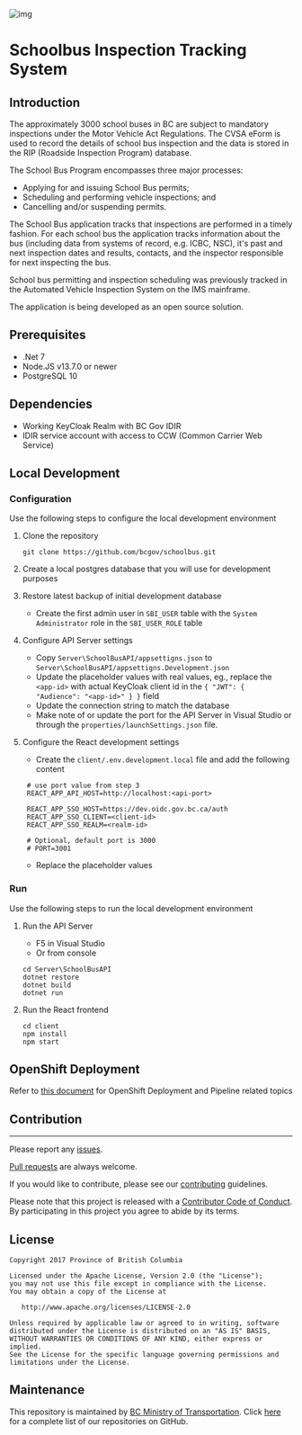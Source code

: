 ![img](https://img.shields.io/badge/Lifecycle-Stable-97ca00)

# Schoolbus Inspection Tracking System

## Introduction

The approximately 3000 school buses in BC are subject to mandatory inspections under the Motor Vehicle Act Regulations. The CVSA eForm is used to record the details of school bus inspection and the data is stored in the RIP (Roadside Inspection Program) database.

The School Bus Program encompasses three major processes:

- Applying for and issuing School Bus permits;
- Scheduling and performing vehicle inspections; and
- Cancelling and/or suspending permits.

The School Bus application tracks that inspections are performed in a timely fashion. For each school bus the application tracks information about the bus (including data from systems of record, e.g. ICBC, NSC), it's past and next inspection dates and results, contacts, and the inspector responsible for next inspecting the bus.

School bus permitting and inspection scheduling was previously tracked in the Automated Vehicle Inspection System on the IMS mainframe.

The application is being developed as an open source solution.

## Prerequisites

- .Net 7
- Node.JS v13.7.0 or newer
- PostgreSQL 10

## Dependencies

- Working KeyCloak Realm with BC Gov IDIR
- IDIR service account with access to CCW (Common Carrier Web Service)

## Local Development

### Configuration

Use the following steps to configure the local development environment

1. Clone the repository

   ```
   git clone https://github.com/bcgov/schoolbus.git
   ```

2. Create a local postgres database that you will use for development purposes

3. Restore latest backup of initial development database

   - Create the first admin user in `SBI_USER` table with the `System Administrator` role in the `SBI_USER_ROLE` table

4. Configure API Server settings

   - Copy `Server\SchoolBusAPI/appsettigns.json` to `Server\SchoolBusAPI/appsettigns.Development.json`
   - Update the placeholder values with real values, eg., replace the `<app-id>` with actual KeyCloak client id in the `{ "JWT": { "Audience": "<app-id>" } }` field
   - Update the connection string to match the database
   - Make note of or update the port for the API Server in Visual Studio or through the `properties/launchSettings.json` file.

5. Configure the React development settings

   - Create the `client/.env.development.local` file and add the following content

   ```
    # use port value from step 3
    REACT_APP_API_HOST=http://localhost:<api-port>

    REACT_APP_SSO_HOST=https://dev.oidc.gov.bc.ca/auth
    REACT_APP_SSO_CLIENT=<client-id>
    REACT_APP_SSO_REALM=<realm-id>

    # Optional, default port is 3000
    # PORT=3001
   ```

   - Replace the placeholder values

### Run

Use the following steps to run the local development environment

1. Run the API Server

   - F5 in Visual Studio
   - Or from console

   ```
   cd Server\SchoolBusAPI
   dotnet restore
   dotnet build
   dotnet run
   ```

2. Run the React frontend
   ```
   cd client
   npm install
   npm start
   ```

## OpenShift Deployment

Refer to [this document](openshift/README.md) for OpenShift Deployment and Pipeline related topics

## Contribution

---

Please report any [issues](https://github.com/bcgov/schoolbus/issues).

[Pull requests](https://github.com/bcgov/schoolbus/pulls) are always welcome.

If you would like to contribute, please see our [contributing](CONTRIBUTING.md) guidelines.

Please note that this project is released with a [Contributor Code of Conduct](CODE_OF_CONDUCT.md). By participating in this project you agree to abide by its terms.

## License

    Copyright 2017 Province of British Columbia

    Licensed under the Apache License, Version 2.0 (the "License");
    you may not use this file except in compliance with the License.
    You may obtain a copy of the License at

       http://www.apache.org/licenses/LICENSE-2.0

    Unless required by applicable law or agreed to in writing, software
    distributed under the License is distributed on an "AS IS" BASIS,
    WITHOUT WARRANTIES OR CONDITIONS OF ANY KIND, either express or implied.
    See the License for the specific language governing permissions and
    limitations under the License.

## Maintenance

This repository is maintained by [BC Ministry of Transportation](http://www.th.gov.bc.ca/).
Click [here](https://github.com/orgs/bcgov/teams/tran/repositories) for a complete list of our repositories on GitHub.